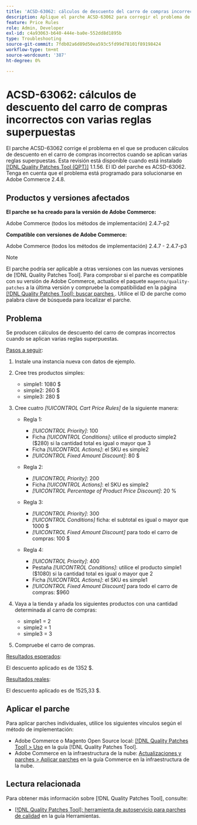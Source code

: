 ```yaml
---
title: 'ACSD-63062: cálculos de descuento del carro de compras incorrectos con varias reglas superpuestas'
description: Aplique el parche ACSD-63062 para corregir el problema de Adobe Commerce donde se producen cálculos incorrectos de descuento en el carro de compras cuando se aplican varias reglas superpuestas.
feature: Price Rules
role: Admin, Developer
exl-id: c4a93063-b640-444e-ba0e-552dd8d1895b
type: Troubleshooting
source-git-commit: 7fdb02a6d89d50ea593c5fd99d78101f89198424
workflow-type: tm+mt
source-wordcount: '387'
ht-degree: 0%

---
```


# ACSD-63062: cálculos de descuento del carro de compras incorrectos con varias reglas superpuestas

El parche ACSD-63062 corrige el problema en el que se producen cálculos de descuento en el carro de compras incorrectos cuando se aplican varias reglas superpuestas. Esta revisión está disponible cuando está instalado [[!DNL Quality Patches Tool (QPT)]](/help/tools/quality-patches-tool/quality-patches-tool-to-self-serve-quality-patches.md) 1.1.56. El ID del parche es ACSD-63062. Tenga en cuenta que el problema está programado para solucionarse en Adobe Commerce 2.4.8.

## Productos y versiones afectados

**El parche se ha creado para la versión de Adobe Commerce:**

Adobe Commerce (todos los métodos de implementación) 2.4.7-p2

**Compatible con versiones de Adobe Commerce:**

Adobe Commerce (todos los métodos de implementación) 2.4.7 - 2.4.7-p3

>[!NOTE]
>
>El parche podría ser aplicable a otras versiones con las nuevas versiones de [!DNL Quality Patches Tool]. Para comprobar si el parche es compatible con su versión de Adobe Commerce, actualice el paquete `magento/quality-patches` a la última versión y compruebe la compatibilidad en la página [[!DNL Quality Patches Tool]: buscar parches ](https://experienceleague.adobe.com/tools/commerce-quality-patches/index.html). Utilice el ID de parche como palabra clave de búsqueda para localizar el parche.

## Problema

Se producen cálculos de descuento del carro de compras incorrectos cuando se aplican varias reglas superpuestas.

<u>Pasos a seguir</u>:

1. Instale una instancia nueva con datos de ejemplo.
1. Cree tres productos simples:

   * simple1: 1080 $
   * simple2: 260 $
   * simple3: 280 $

1. Cree cuatro *[!UICONTROL Cart Price Rules]* de la siguiente manera:

   * Regla 1:

      * *[!UICONTROL Priority]*: 100
      * Ficha *[!UICONTROL Conditions]*: utilice el producto simple2 ($280) si la cantidad total es igual o mayor que 3
      * Ficha *[!UICONTROL Actions]*: el SKU es simple2
      * *[!UICONTROL Fixed Amount Discount]*: 80 $

   * Regla 2:

      * *[!UICONTROL Priority]*: 200
      * Ficha *[!UICONTROL Actions]*: el SKU es simple2
      * *[!UICONTROL Percentage of Product Price Discount]*: 20 %

   * Regla 3:

      * *[!UICONTROL Priority]*: 300
      * *[!UICONTROL Conditions]* ficha: el subtotal es igual o mayor que 1000 $
      * *[!UICONTROL Fixed Amount Discount]* para todo el carro de compras: 100 $

   * Regla 4:

      * *[!UICONTROL Priority]*: 400
      * Pestaña *[!UICONTROL Conditions]*: utilice el producto simple1 ($1080) si la cantidad total es igual o mayor que 2
      * Ficha *[!UICONTROL Actions]*: el SKU es simple1
      * *[!UICONTROL Fixed Amount Discount]* para todo el carro de compras: $960

1. Vaya a la tienda y añada los siguientes productos con una cantidad determinada al carro de compras:

   * simple1 = 2
   * simple2 = 1
   * simple3 = 3

1. Compruebe el carro de compras.

<u>Resultados esperados</u>:

El descuento aplicado es de 1352 $.

<u>Resultados reales</u>:

El descuento aplicado es de 1525,33 $.

## Aplicar el parche

Para aplicar parches individuales, utilice los siguientes vínculos según el método de implementación:

* Adobe Commerce o Magento Open Source local: [[!DNL Quality Patches Tool] > Uso](/help/tools/quality-patches-tool/usage.md) en la guía [!DNL Quality Patches Tool].
* Adobe Commerce en la infraestructura de la nube: [Actualizaciones y parches > Aplicar parches](https://experienceleague.adobe.com/docs/commerce-cloud-service/user-guide/develop/upgrade/apply-patches.html) en la guía Commerce en la infraestructura de la nube.


## Lectura relacionada

Para obtener más información sobre [!DNL Quality Patches Tool], consulte:

* [[!DNL Quality Patches Tool]: herramienta de autoservicio para parches de calidad](/help/tools/quality-patches-tool/quality-patches-tool-to-self-serve-quality-patches.md) en la guía Herramientas.
